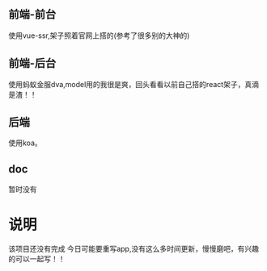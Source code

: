 ## 前端-前台
使用vue-ssr,架子照着官网上搭的(参考了很多别的大神的)

## 前端-后台
使用蚂蚁金服dva,model用的我很是爽，回头看看以前自己搭的react架子，真滴是渣！！

## 后端
使用koa。

## doc
暂时没有

# 说明
该项目还没有完成
今日可能要重写app,没有这么多时间更新，慢慢磨吧，有兴趣的可以一起写！！
